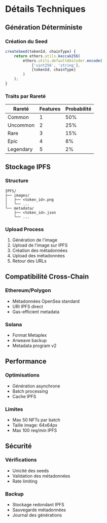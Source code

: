 # Détails Techniques

## Génération Déterministe

### Création du Seed
```javascript
createSeed(tokenId, chainType) {
    return ethers.utils.keccak256(
        ethers.utils.defaultAbiCoder.encode(
            ['uint256', 'string'],
            [tokenId, chainType]
        )
    );
}
```

### Traits par Rareté

| Rareté    | Features | Probabilité |
|-----------|----------|-------------|
| Common    | 1        | 50%         |
| Uncommon  | 2        | 25%         |
| Rare      | 3        | 15%         |
| Epic      | 4        | 8%          |
| Legendary | 5        | 2%          |

## Stockage IPFS

### Structure
```
IPFS/
├── images/
│   ├── <token_id>.png
│   └── ...
└── metadata/
    ├── <token_id>.json
    └── ...
```

### Upload Process
1. Génération de l'image
2. Upload de l'image sur IPFS
3. Création des métadonnées
4. Upload des métadonnées
5. Retour des URLs

## Compatibilité Cross-Chain

### Ethereum/Polygon
- Métadonnées OpenSea standard
- URI IPFS direct
- Gas-efficient metadata

### Solana
- Format Metaplex
- Arweave backup
- Metadata program v2

## Performance

### Optimisations
- Génération asynchrone
- Batch processing
- Cache IPFS

### Limites
- Max 50 NFTs par batch
- Taille image: 64x64px
- Max 100 req/min IPFS

## Sécurité

### Vérifications
- Unicité des seeds
- Validation des métadonnées
- Rate limiting

### Backup
- Stockage redondant IPFS
- Sauvegarde métadonnées
- Journal des générations